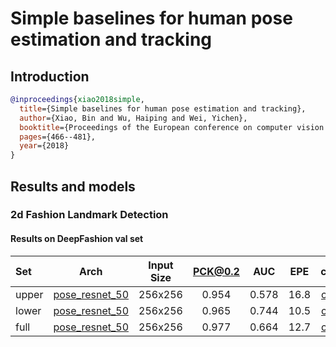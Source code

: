 # Simple baselines for human pose estimation and tracking

## Introduction

<!-- [ALGORITHM] -->

```bibtex
@inproceedings{xiao2018simple,
  title={Simple baselines for human pose estimation and tracking},
  author={Xiao, Bin and Wu, Haiping and Wei, Yichen},
  booktitle={Proceedings of the European conference on computer vision (ECCV)},
  pages={466--481},
  year={2018}
}
```

## Results and models

### 2d Fashion Landmark Detection

#### Results on DeepFashion val set

|Set   | Arch  | Input Size | PCK@0.2 |  AUC  |  EPE  | ckpt    | log     |
| :--- | :---: | :--------: | :------: | :------: | :------: |:------: |:------: |
|upper | [pose_resnet_50](/configs/fashion/resnet/deepfashion/res50_deepfashion_upper_256x192.py) | 256x256 | 0.954 | 0.578 | 16.8 | [ckpt](https://download.openmmlab.com/mmpose/fashion/resnet/res50_deepfashion_upper_256x192-41794f03_20210124.pth) | [log](https://download.openmmlab.com/mmpose/fashion/resnet/res50_deepfashion_upper_256x192_20210124.log.json) |
|lower | [pose_resnet_50](/configs/fashion/resnet/deepfashion/res50_deepfashion_lower_256x192.py) | 256x256 | 0.965 | 0.744 | 10.5 | [ckpt](https://download.openmmlab.com/mmpose/fashion/resnet/res50_deepfashion_lower_256x192-1292a839_20210124.pth) | [log](https://download.openmmlab.com/mmpose/fashion/resnet/res50_deepfashion_lower_256x192_20210124.log.json) |
|full  | [pose_resnet_50](/configs/fashion/resnet/deepfashion/res50_deepfashion_full_256x192.py)  | 256x256 | 0.977 | 0.664 | 12.7 | [ckpt](https://download.openmmlab.com/mmpose/fashion/resnet/res50_deepfashion_full_256x192-0dbd6e42_20210124.pth) | [log](https://download.openmmlab.com/mmpose/fashion/resnet/res50_deepfashion_full_256x192_20210124.log.json) |
